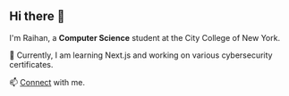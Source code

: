 ## Hi there 👋

I'm Raihan, a **Computer Science** student at the City College of New York.

🔭 Currently, I am learning Next.js and working on various cybersecurity certificates.

📫 [Connect](https://www.linkedin.com/in/raihannadeem/) with me.
<!--
**raihann1/raihann1** is a ✨ _special_ ✨ repository because its `README.md` (this file) appears on your GitHub profile.

Here are some ideas to get you started:

- 🔭 I’m currently working on ...
- 🌱 I’m currently learning ...
- 👯 I’m looking to collaborate on ...
- 🤔 I’m looking for help with ...
- 💬 Ask me about ...
- 📫 How to reach me: ...
- 😄 Pronouns: ...
- ⚡ Fun fact: ...
-->
